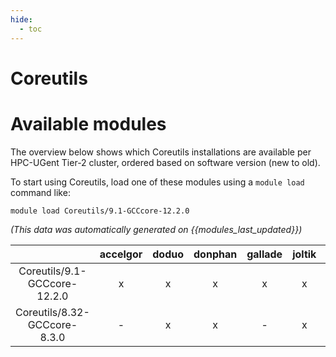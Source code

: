 ```yaml
---
hide:
  - toc
---
```


Coreutils
=========

# Available modules


The overview below shows which Coreutils installations are available per HPC-UGent Tier-2 cluster, ordered based on software version (new to old).

To start using Coreutils, load one of these modules using a `module load` command like:

```shell
module load Coreutils/9.1-GCCcore-12.2.0
```

*(This data was automatically generated on {{modules_last_updated}})*  

| |accelgor|doduo|donphan|gallade|joltik|shinx|skitty|
| :---: | :---: | :---: | :---: | :---: | :---: | :---: | :---: |
|Coreutils/9.1-GCCcore-12.2.0|x|x|x|x|x|x|x|
|Coreutils/8.32-GCCcore-8.3.0|-|x|x|-|x|-|x|
